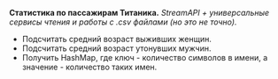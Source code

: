 **Статистика по пассажирам Титаника.**
*StreamAPI + универсальные сервисы чтения и работы с .csv файлами (но это не точно).*
- Подсчитать средний возраст выживших женщин.
- Подсчитать средний возраст утонувших мужчин.
- Получить HashMap, где ключ - количество символов в имени, а значение - количество таких имен.
